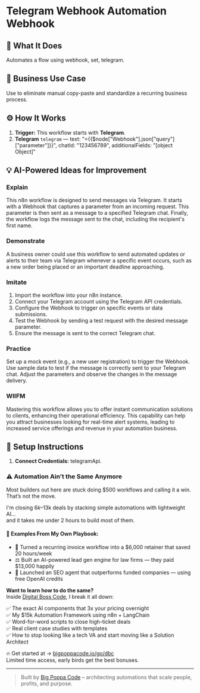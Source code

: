# Telegram Webhook Automation Webhook
## 🚀 What It Does
Automates a flow using webhook, set, telegram.

## 💼 Business Use Case
Use to eliminate manual copy-paste and standardize a recurring business process.

## ⚙️ How It Works
1. **Trigger:** This workflow starts with **Telegram**.
2. **Telegram** `telegram` — text: "={{$node["Webhook"].json["query"]["parameter"]}}", chatId: "123456789", additionalFields: "[object Object]"

## 💡 AI-Powered Ideas for Improvement
### Explain
This n8n workflow is designed to send messages via Telegram. It starts with a Webhook that captures a parameter from an incoming request. This parameter is then sent as a message to a specified Telegram chat. Finally, the workflow logs the message sent to the chat, including the recipient's first name.

### Demonstrate
A business owner could use this workflow to send automated updates or alerts to their team via Telegram whenever a specific event occurs, such as a new order being placed or an important deadline approaching.

### Imitate
1. Import the workflow into your n8n instance.
2. Connect your Telegram account using the Telegram API credentials.
3. Configure the Webhook to trigger on specific events or data submissions.
4. Test the Webhook by sending a test request with the desired message parameter.
5. Ensure the message is sent to the correct Telegram chat.

### Practice
Set up a mock event (e.g., a new user registration) to trigger the Webhook. Use sample data to test if the message is correctly sent to your Telegram chat. Adjust the parameters and observe the changes in the message delivery.

### WIIFM
Mastering this workflow allows you to offer instant communication solutions to clients, enhancing their operational efficiency. This capability can help you attract businesses looking for real-time alert systems, leading to increased service offerings and revenue in your automation business.

## 🔧 Setup Instructions
1. **Connect Credentials:** telegramApi.

### ⚠️ Automation Ain’t the Same Anymore

Most builders out here are stuck doing $500 workflows and calling it a win.  
That’s not the move.  

I'm closing $6k–$13k deals by stacking simple automations with lightweight AI...  
and it takes me under 2 hours to build most of them.

#### 🧠 Examples From My Own Playbook:
- 🔁 Turned a recurring invoice workflow into a $6,000 retainer that saved 20 hours/week  
- ⚖️ Built an AI-powered lead gen engine for law firms — they paid $13,000 happily  
- 🚀 Launched an SEO agent that outperforms funded companies — using free OpenAI credits  

**Want to learn how to do the same?**  
Inside [Digital Boss Code](https://bigpoppacode.io/go/dbc), I break it all down:

✅ The exact AI components that 3x your pricing overnight  
✅ My $15k Automation Framework using n8n + LangChain  
✅ Word-for-word scripts to close high-ticket deals  
✅ Real client case studies with templates  
✅ How to stop looking like a tech VA and start moving like a Solution Architect  

🔥 Get started at → [bigpoppacode.io/go/dbc](https://bigpoppacode.io/go/dbc)  
Limited time access, early birds get the best bonuses.

---
> Built by [Big Poppa Code](https://bigpoppacode.io) – architecting automations that scale people, profits, and purpose.
